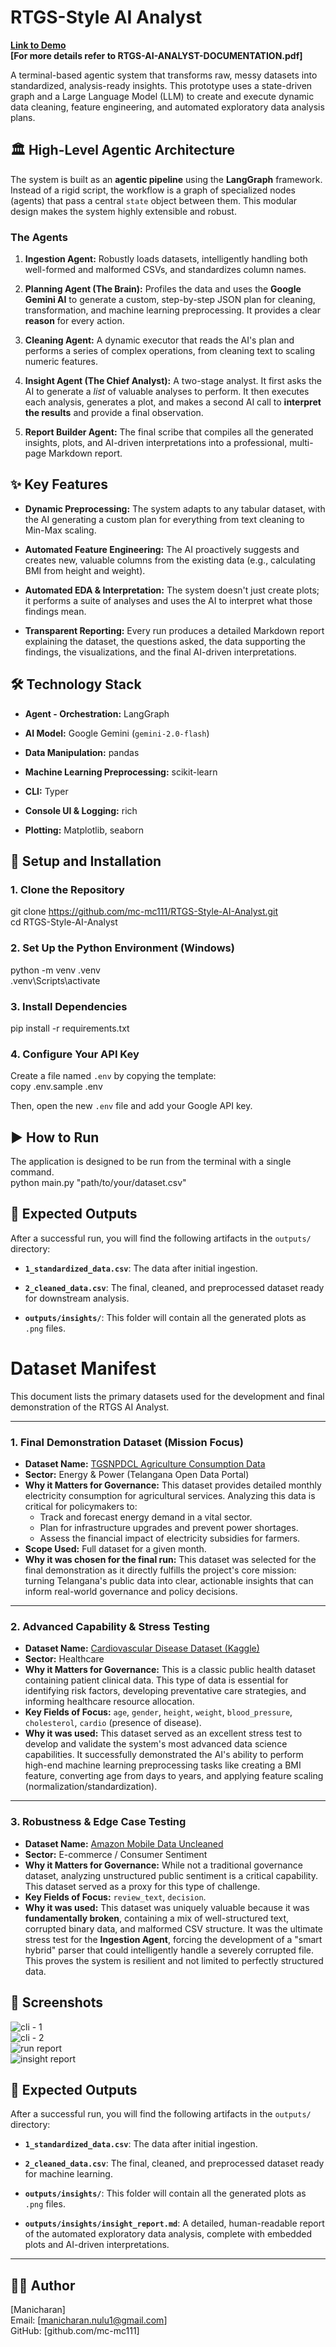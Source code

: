 # RTGS-Style AI Analyst

**[Link to Demo](https://youtu.be/lbOx9zWQhgg)**  
**\[For more details refer to RTGS-AI-ANALYST-DOCUMENTATION.pdf\]**

A terminal-based agentic system that transforms raw, messy datasets into standardized, analysis-ready insights. This prototype uses a state-driven graph and a Large Language Model (LLM) to create and execute dynamic data cleaning, feature engineering, and automated exploratory data analysis plans.

## 🏛️ High-Level Agentic Architecture

The system is built as an **agentic pipeline** using the **LangGraph** framework. Instead of a rigid script, the workflow is a graph of specialized nodes (agents) that pass a central `state` object between them. This modular design makes the system highly extensible and robust.

### The Agents

1.  **Ingestion Agent:** Robustly loads datasets, intelligently handling both well-formed and malformed CSVs, and standardizes column names.

2.  **Planning Agent (The Brain):** Profiles the data and uses the **Google Gemini AI** to generate a custom, step-by-step JSON plan for cleaning, transformation, and machine learning preprocessing. It provides a clear **reason** for every action.

3.  **Cleaning Agent:** A dynamic executor that reads the AI's plan and performs a series of complex operations, from cleaning text to scaling numeric features.

4.  **Insight Agent (The Chief Analyst):** A two-stage analyst. It first asks the AI to generate a *list* of valuable analyses to perform. It then executes each analysis, generates a plot, and makes a second AI call to **interpret the results** and provide a final observation.

5.  **Report Builder Agent:** The final scribe that compiles all the generated insights, plots, and AI-driven interpretations into a professional, multi-page Markdown report.

## ✨ Key Features

* **Dynamic Preprocessing:** The system adapts to any tabular dataset, with the AI generating a custom plan for everything from text cleaning to Min-Max scaling.

* **Automated Feature Engineering:** The AI proactively suggests and creates new, valuable columns from the existing data (e.g., calculating BMI from height and weight).

* **Automated EDA & Interpretation:** The system doesn't just create plots; it performs a suite of analyses and uses the AI to interpret what those findings mean.

* **Transparent Reporting:** Every run produces a detailed Markdown report explaining the dataset, the questions asked, the data supporting the findings, the visualizations, and the final AI-driven interpretations.

## 🛠️ Technology Stack

* **Agent - Orchestration:** LangGraph

* **AI Model:** Google Gemini (`gemini-2.0-flash`)

* **Data Manipulation:** pandas

* **Machine Learning Preprocessing:** scikit-learn

* **CLI:** Typer

* **Console UI & Logging:** rich

* **Plotting:** Matplotlib, seaborn

## 🚀 Setup and Installation

### 1. Clone the Repository  
git clone https://github.com/mc-mc111/RTGS-Style-AI-Analyst.git  
cd RTGS-Style-AI-Analyst

### 2. Set Up the Python Environment (Windows)  
python -m venv .venv  
.venv\Scripts\activate  

### 3. Install Dependencies
pip install -r requirements.txt  

### 4. Configure Your API Key

Create a file named `.env` by copying the template:    
copy .env.sample .env

Then, open the new `.env` file and add your Google API key.

## ▶️ How to Run

The application is designed to be run from the terminal with a single command.  
python main.py "path/to/your/dataset.csv"  

## 📄 Expected Outputs

After a successful run, you will find the following artifacts in the `outputs/` directory:

* **`1_standardized_data.csv`**: The data after initial ingestion.

* **`2_cleaned_data.csv`**: The final, cleaned, and preprocessed dataset ready for downstream analysis.

* **`outputs/insights/`**: This folder will contain all the generated plots as `.png` files.

# Dataset Manifest

This document lists the primary datasets used for the development and final demonstration of the RTGS AI Analyst.

---

### 1. Final Demonstration Dataset (Mission Focus)

-   **Dataset Name:** [TGSNPDCL Agriculture Consumption Data](https://data.telangana.gov.in/dataset/tgspdcl-agriculture-consumption-data)
-   **Sector:** Energy & Power (Telangana Open Data Portal)
-   **Why it Matters for Governance:** This dataset provides detailed monthly electricity consumption for agricultural services. Analyzing this data is critical for policymakers to:
    -   Track and forecast energy demand in a vital sector.
    -   Plan for infrastructure upgrades and prevent power shortages.
    -   Assess the financial impact of electricity subsidies for farmers.
-   **Scope Used:** Full dataset for a given month.
-   **Why it was chosen for the final run:** This dataset was selected for the final demonstration as it directly fulfills the project's core mission: turning Telangana's public data into clear, actionable insights that can inform real-world governance and policy decisions.

---

### 2. Advanced Capability & Stress Testing

-   **Dataset Name:** [Cardiovascular Disease Dataset (Kaggle)](https://www.kaggle.com/datasets/sulianova/cardiovascular-disease-dataset)
-   **Sector:** Healthcare
-   **Why it Matters for Governance:** This is a classic public health dataset containing patient clinical data. This type of data is essential for identifying risk factors, developing preventative care strategies, and informing healthcare resource allocation.
-   **Key Fields of Focus:** `age`, `gender`, `height`, `weight`, `blood_pressure`, `cholesterol`, `cardio` (presence of disease).
-   **Why it was used:** This dataset served as an excellent stress test to develop and validate the system's most advanced data science capabilities. It successfully demonstrated the AI's ability to perform high-end machine learning preprocessing tasks like creating a BMI feature, converting age from days to years, and applying feature scaling (normalization/standardization).

---

### 3. Robustness & Edge Case Testing

-   **Dataset Name:** [Amazon Mobile Data Uncleaned](https://drive.google.com/file/d/1Lla_LUP6DNie7IFElxyRPSVGNDYEHz40/view?usp=sharing) 
-   **Sector:** E-commerce / Consumer Sentiment
-   **Why it Matters for Governance:** While not a traditional governance dataset, analyzing unstructured public sentiment is a critical capability. This dataset served as a proxy for this type of challenge.
-   **Key Fields of Focus:** `review_text`, `decision`.
-   **Why it was used:** This dataset was uniquely valuable because it was **fundamentally broken**, containing a mix of well-structured text, corrupted binary data, and malformed CSV structure. It was the ultimate stress test for the **Ingestion Agent**, forcing the development of a "smart hybrid" parser that could intelligently handle a severely corrupted file. This proves the system is resilient and not limited to perfectly structured data.

## 📸 Screenshots
![cli - 1](screenshots/1.png)  
![cli - 2](screenshots/2.png)  
![run report](screenshots/3.png)  
![insight report](screenshots/4.png)

## 📄 Expected Outputs

After a successful run, you will find the following artifacts in the `outputs/` directory:

* **`1_standardized_data.csv`**: The data after initial ingestion.

* **`2_cleaned_data.csv`**: The final, cleaned, and preprocessed dataset ready for machine learning.

* **`outputs/insights/`**: This folder will contain all the generated plots as `.png` files.

* **`outputs/insights/insight_report.md`**: A detailed, human-readable report of the automated exploratory data analysis, complete with embedded plots and AI-driven interpretations.

---

## 🙋‍♂️ Author
[Manicharan]  
Email: [manicharan.nulu1@gmail.com]  
GitHub: [github.com/mc-mc111]
